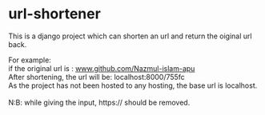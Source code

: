 # url-shortener
This is a django project which can shorten an url and return the oiginal url back.<br>

For example: <br>
if the original url is : www.github.com/Nazmul-islam-apu 
<br>After shortening, the url will be: localhost:8000/755fc
<br>
As the project has not been hosted to any hosting, the base url is localhost.
<br><br>
N:B: while giving the input, https:// should be removed.
